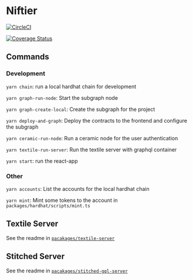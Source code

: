 # Niftier

[![CircleCI](https://circleci.com/gh/adairrr/nft_canvas/tree/develop.svg?style=svg&circle-token=9d39105416c911725ecbf2098a2999f4e796d52c)](https://app.circleci.com/pipelines/github/adairrr/nft_canvas)

[![Coverage Status](https://coveralls.io/repos/github/adairrr/nft_canvas/badge.svg?branch=feature/ERC1155Composable&t=ipyeEW)](https://coveralls.io/github/adairrr/nft_canvas?branch=develop)


## Commands

### Development

`yarn chain`: run a local hardhat chain for development

`yarn graph-run-node`: Start the subgraph node

`yarn graph-create-local`: Create the subgraph for the project

`yarn deploy-and-graph`: Deploy the contracts to the frontend and configure the subgraph

`yarn ceramic-run-node`: Run a ceramic node for the user authentication

`yarn textile-run-server`: Run the textile server with graphql container

`yarn start`: run the react-app

### Other

`yarn accounts`: List the accounts for the local hardhat chain

`yarn mint`: Mint some tokens to the account in `packages/hardhat/scripts/mint.ts`


## Textile Server

See the readme in [`pacakages/textile-server`](https://github.com/adairrr/nft_canvas/blob/develop/packages/textile-server/README.md)

## Stitched Server

See the readme in [`pacakages/stitched-gql-server`](https://github.com/adairrr/nft_canvas/blob/develop/packages/stitched-gql-server/README.md)
